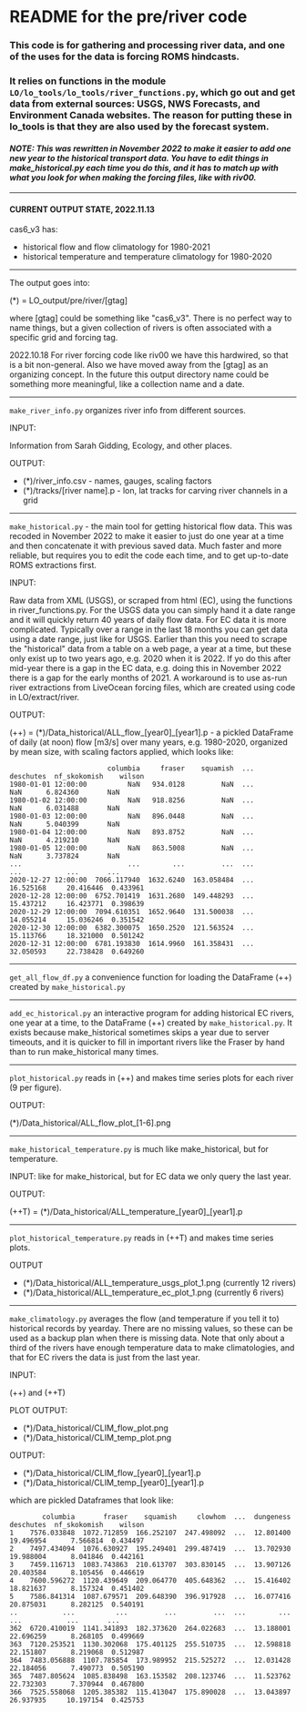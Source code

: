 # README for the pre/river code

### This code is for gathering and processing river data, and one of the uses for the data is forcing ROMS hindcasts.

### It relies on functions in the module `LO/lo_tools/lo_tools/river_functions.py`, which go out and get data from external sources: USGS, NWS Forecasts, and Environment Canada websites.  The reason for putting these in lo_tools is that they are also used by the forecast system.

#### _NOTE: This was rewritten in November 2022 to make it easier to add one new year to the historical transport data. You have to edit things in make_historical.py each time you do this, and it has to match up with what you look for when making the forcing files, like with riv00._

---

#### CURRENT OUTPUT STATE, 2022.11.13
cas6_v3 has:
- historical flow and flow climatology for 1980-2021
- historical temperature and temperature climatology for 1980-2020

---

The output goes into:

(*) = LO_output/pre/river/[gtag]

where [gtag] could be something like "cas6_v3".  There is no perfect way to name things, but a given collection of rivers is often associated with a specific grid and forcing tag.

2022.10.18 For river forcing code like riv00 we have this hardwired, so that is a bit non-general. Also we have moved away from the [gtag] as an organizing concept. In the future this output directory name could be something more meaningful, like a collection name and a date.

---

`make_river_info.py` organizes river info from different sources.

INPUT:

Information from Sarah Gidding, Ecology, and other places.

OUTPUT:

- (*)/river_info.csv - names, gauges, scaling factors
- (*)/tracks/[river name].p - lon, lat tracks for carving river channels in a grid

---

`make_historical.py` - the main tool for getting historical flow data. This was recoded in November 2022 to make it easier to just do one year at a time and then concatenate it with previous saved data. Much faster and more reliable, but requires you to edit the code each time, and to get up-to-date ROMS extractions first.

INPUT:

Raw data from XML (USGS), or scraped from html (EC), using the functions in river_functions.py.  For the USGS data you can simply hand it a date range and it will quickly return 40 years of daily flow data.  For EC data it is more complicated.  Typically over a range in the last 18 months you can get data using a date range, just like for USGS.  Earlier than this you need to scrape the "historical" data from a table on a web page, a year at a time, but these only exist up to two years ago, e.g. 2020 when it is 2022. If yo do this after mid-year there is a gap in the EC data, e.g. doing this in November 2022 there is a gap for the early months of 2021. A workaround is to use as-run river extractions from LiveOcean forcing files, which are created using code in LO/extract/river.

OUTPUT:

(++) = (*)/Data_historical/ALL_flow_[year0]_[year1].p - a pickled DataFrame of daily (at noon) flow [m3/s] over many years, e.g. 1980-2020, organized by mean size, with scaling factors applied, which looks like:

```
                        columbia     fraser    squamish  ...  deschutes  nf_skokomish    wilson
1980-01-01 12:00:00          NaN   934.0128         NaN  ...        NaN      6.824360       NaN
1980-01-02 12:00:00          NaN   918.8256         NaN  ...        NaN      6.031488       NaN
1980-01-03 12:00:00          NaN   896.0448         NaN  ...        NaN      5.040399       NaN
1980-01-04 12:00:00          NaN   893.8752         NaN  ...        NaN      4.219210       NaN
1980-01-05 12:00:00          NaN   863.5008         NaN  ...        NaN      3.737824       NaN
...                          ...        ...         ...  ...        ...           ...       ...
2020-12-27 12:00:00  7066.117940  1632.6240  163.058484  ...  16.525168     20.416446  0.433961
2020-12-28 12:00:00  6752.701419  1631.2680  149.448293  ...  15.437212     16.423771  0.398639
2020-12-29 12:00:00  7094.610351  1652.9640  131.500038  ...  14.055214     15.036246  0.351542
2020-12-30 12:00:00  6382.300075  1650.2520  121.563524  ...  15.113766     18.321000  0.501242
2020-12-31 12:00:00  6781.193830  1614.9960  161.358431  ...  32.050593     22.738428  0.649260
```

---

`get_all_flow_df.py` a convenience function for loading the DataFrame (++) created by `make_historical.py`

---

`add_ec_historical.py` an interactive program for adding historical EC rivers, one year at a time, to the DataFrame (++) created by `make_historical.py`.  It exists because make_historical sometimes skips a year due to server timeouts, and it is quicker to fill in important rivers like the Fraser by hand than to run make_historical many times.

---

`plot_historical.py` reads in (++) and makes time series plots for each river (9 per figure).

OUTPUT:

(*)/Data_historical/ALL_flow_plot_[1-6].png

---

`make_historical_temperature.py`  is much like make_historical, but for temperature.

INPUT: like for make_historical, but for EC data we only query the last year.

OUTPUT:

(++T) = (*)/Data_historical/ALL_temperature_[year0]_[year1].p

---

`plot_historical_temperature.py` reads in (++T) and makes time series plots.

OUTPUT

- (*)/Data_historical/ALL_temperature_usgs_plot_1.png (currently 12 rivers)
- (*)/Data_historical/ALL_temperature_ec_plot_1.png (currently 6 rivers)

---

`make_climatology.py` averages the flow (and temperature if you tell it to) historical records by yearday.  There are no missing values, so these can be used as a backup plan when there is missing data.  Note that only about a third of the rivers have enough temperature data to make climatologies, and that for EC rivers the data is just from the last year.

INPUT:

(++) and (++T)

PLOT OUTPUT:

- (*)/Data_historical/CLIM_flow_plot.png
- (*)/Data_historical/CLIM_temp_plot.png

OUTPUT:

- (*)/Data_historical/CLIM_flow_[year0]_[year1].p
- (*)/Data_historical/CLIM_temp_[year0]_[year1].p

which are pickled Dataframes that look like:

```
        columbia       fraser    squamish     clowhom  ...  dungeness  deschutes  nf_skokomish    wilson
1    7576.033848  1072.712859  166.252107  247.498092  ...  12.801400  19.496954      7.566814  0.434497
2    7497.434094  1076.630927  195.249401  299.487419  ...  13.702930  19.988004      8.041846  0.442161
3    7459.116713  1083.743863  210.613707  303.830145  ...  13.907126  20.403584      8.105456  0.446619
4    7600.596272  1120.439649  209.064770  405.648362  ...  15.416402  18.821637      8.157324  0.451402
5    7586.841314  1087.679571  209.648390  396.917928  ...  16.077416  20.875031      8.282125  0.540191
..           ...          ...         ...         ...  ...        ...        ...           ...       ...
362  6720.410019  1141.341893  182.373620  264.022683  ...  13.188001  22.696259      8.268105  0.499669
363  7120.253521  1130.302068  175.401125  255.510735  ...  12.598818  22.151807      8.219068  0.512987
364  7483.056888  1107.785854  173.989952  215.525272  ...  12.031428  22.184056      7.490773  0.505190
365  7487.805624  1085.838498  163.153582  208.123746  ...  11.523762  22.732303      7.370944  0.467800
366  7525.558068  1205.385382  115.413047  175.890028  ...  13.043897  26.937935     10.197154  0.425753
```
